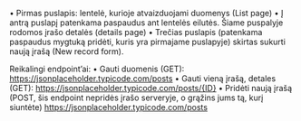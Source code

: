 •	Pirmas puslapis: lentelė, kurioje atvaizduojami duomenys (List page)
•	Į antrą puslapį patenkama paspaudus ant lentelės eilutės. Šiame puspalyje rodomos įrašo detalės (details page)
•	Trečias puslapis (patenkama paspaudus mygtuką pridėti, kuris yra pirmajame puslapyje) skirtas sukurti naują įrašą (New record form).

Reikalingi endpoint’ai:
•	Gauti duomenis (GET): https://jsonplaceholder.typicode.com/posts
•	Gauti vieną įrašą, detales (GET): https://jsonplaceholder.typicode.com/posts/{ID}
•	Pridėti naują įrašą (POST, šis endpoint nepridės įrašo serveryje, o grąžins jums tą, kurį siuntėte) https://jsonplaceholder.typicode.com/posts
